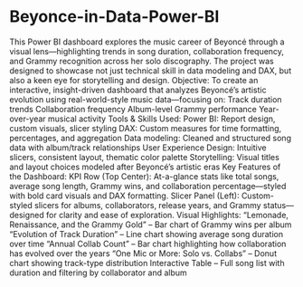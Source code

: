 # Beyonce-in-Data-Power-BI
This Power BI dashboard explores the music career of Beyoncé through a visual lens—highlighting trends in song duration, collaboration frequency, and Grammy recognition across her solo discography. The project was designed to showcase not just technical skill in data modeling and DAX, but also a keen eye for storytelling and design.
Objective:
To create an interactive, insight-driven dashboard that analyzes Beyoncé’s artistic evolution using real-world-style music data—focusing on:
Track duration trends
Collaboration frequency
Album-level Grammy performance
Year-over-year musical activity
Tools & Skills Used:
Power BI: Report design, custom visuals, slicer styling
DAX: Custom measures for time formatting, percentages, and aggregation
Data modeling: Cleaned and structured song data with album/track relationships
User Experience Design: Intuitive slicers, consistent layout, thematic color palette
Storytelling: Visual titles and layout choices modeled after Beyoncé’s artistic eras
Key Features of the Dashboard:
KPI Row (Top Center):
At-a-glance stats like total songs, average song length, Grammy wins, and collaboration percentage—styled with bold card visuals and DAX formatting.
Slicer Panel (Left):
Custom-styled slicers for albums, collaborators, release years, and Grammy status—designed for clarity and ease of exploration.
Visual Highlights:
“Lemonade, Renaissance, and the Grammy Gold” – Bar chart of Grammy wins per album
“Evolution of Track Duration” – Line chart showing average song duration over time
“Annual Collab Count” – Bar chart highlighting how collaboration has evolved over the years
“One Mic or More: Solo vs. Collabs” – Donut chart showing track-type distribution
Interactive Table – Full song list with duration and filtering by collaborator and album
